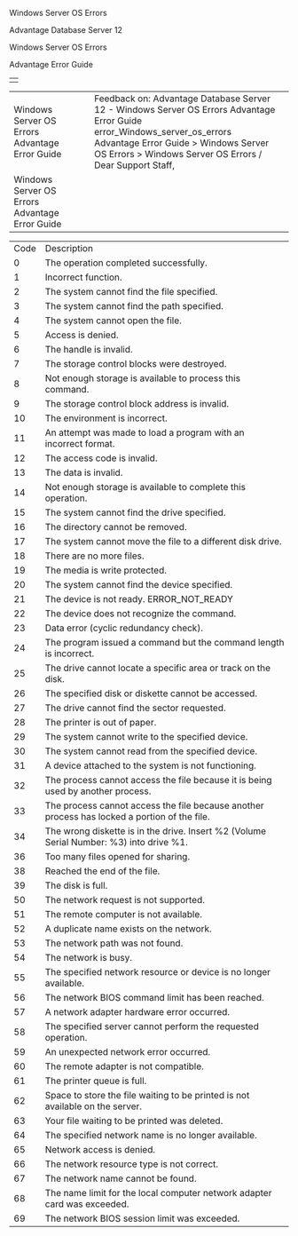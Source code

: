 Windows Server OS Errors




Advantage Database Server 12  

Windows Server OS Errors

Advantage Error Guide

|  |
| --- |
|  |

|  |  |  |  |  |
| --- | --- | --- | --- | --- |
| Windows Server OS Errors  Advantage Error Guide |  |  | Feedback on: Advantage Database Server 12 - Windows Server OS Errors Advantage Error Guide error\_Windows\_server\_os\_errors Advantage Error Guide > Windows Server OS Errors > Windows Server OS Errors / Dear Support Staff, |  |
| Windows Server OS Errors  Advantage Error Guide |  |  |  |  |

|  |  |
| --- | --- |
| Code | Description |
| 0 | The operation completed successfully. |
| 1 | Incorrect function. |
| 2 | The system cannot find the file specified. |
| 3 | The system cannot find the path specified. |
| 4 | The system cannot open the file. |
| 5 | Access is denied. |
| 6 | The handle is invalid. |
| 7 | The storage control blocks were destroyed. |
| 8 | Not enough storage is available to process this command. |
| 9 | The storage control block address is invalid. |
| 10 | The environment is incorrect. |
| 11 | An attempt was made to load a program with an incorrect format. |
| 12 | The access code is invalid. |
| 13 | The data is invalid. |
| 14 | Not enough storage is available to complete this operation. |
| 15 | The system cannot find the drive specified. |
| 16 | The directory cannot be removed. |
| 17 | The system cannot move the file to a different disk drive. |
| 18 | There are no more files. |
| 19 | The media is write protected. |
| 20 | The system cannot find the device specified. |
| 21 | The device is not ready. ERROR\_NOT\_READY |
| 22 | The device does not recognize the command. |
| 23 | Data error (cyclic redundancy check). |
| 24 | The program issued a command but the command length is incorrect. |
| 25 | The drive cannot locate a specific area or track on the disk. |
| 26 | The specified disk or diskette cannot be accessed. |
| 27 | The drive cannot find the sector requested. |
| 28 | The printer is out of paper. |
| 29 | The system cannot write to the specified device. |
| 30 | The system cannot read from the specified device. |
| 31 | A device attached to the system is not functioning. |
| 32 | The process cannot access the file because it is being used by another process. |
| 33 | The process cannot access the file because another process has locked a portion of the file. |
| 34 | The wrong diskette is in the drive. Insert %2 (Volume Serial Number: %3) into drive %1. |
| 36 | Too many files opened for sharing. |
| 38 | Reached the end of the file. |
| 39 | The disk is full. |
| 50 | The network request is not supported. |
| 51 | The remote computer is not available. |
| 52 | A duplicate name exists on the network. |
| 53 | The network path was not found. |
| 54 | The network is busy. |
| 55 | The specified network resource or device is no longer available. |
| 56 | The network BIOS command limit has been reached. |
| 57 | A network adapter hardware error occurred. |
| 58 | The specified server cannot perform the requested operation. |
| 59 | An unexpected network error occurred. |
| 60 | The remote adapter is not compatible. |
| 61 | The printer queue is full. |
| 62 | Space to store the file waiting to be printed is not available on the server. |
| 63 | Your file waiting to be printed was deleted. |
| 64 | The specified network name is no longer available. |
| 65 | Network access is denied. |
| 66 | The network resource type is not correct. |
| 67 | The network name cannot be found. |
| 68 | The name limit for the local computer network adapter card was exceeded. |
| 69 | The network BIOS session limit was exceeded. |